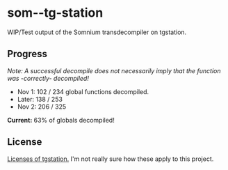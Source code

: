 # som--tg-station
WIP/Test output of the Somnium transdecompiler on tgstation.

## Progress
*Note: A successful decompile does not necessarily imply that the function was -correctly- decompiled!*

- Nov 1: 102 / 234 global functions decompiled.
- Later: 138 / 253
- Nov 2: 206 / 325

**Current:** 63% of globals decompiled!

## License
[Licenses of tgstation.](https://github.com/somnium13/-tg-station#license) I'm not really sure how these apply to this project.
